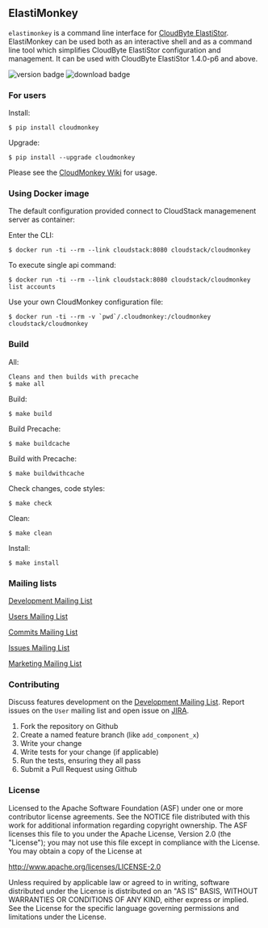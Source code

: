 ## ElastiMonkey

`elastimonkey` is a command line interface for [CloudByte ElastiStor](http://www.cloudbyte.com/).
ElastiMonkey can be used both as an interactive shell and as a command line tool
which simplifies CloudByte ElastiStor configuration and management. It can be used
with CloudByte ElastiStor 1.4.0-p6 and above.

![version badge](https://badge.fury.io/py/cloudmonkey.png) ![download badge](http://img.shields.io/pypi/dm/cloudmonkey.png)


### For users

Install:

    $ pip install cloudmonkey

Upgrade:

    $ pip install --upgrade cloudmonkey

Please see the [CloudMonkey Wiki](https://cwiki.apache.org/confluence/display/CLOUDSTACK/CloudStack+cloudmonkey+CLI) for usage.


### Using Docker image

The default configuration provided connect to CloudStack managemenent server as container:

Enter the CLI:

    $ docker run -ti --rm --link cloudstack:8080 cloudstack/cloudmonkey

To execute single api command:

    $ docker run -ti --rm --link cloudstack:8080 cloudstack/cloudmonkey list accounts

Use your own CloudMonkey configuration file:

    $ docker run -ti --rm -v `pwd`/.cloudmonkey:/cloudmonkey cloudstack/cloudmonkey


### Build

All:

    Cleans and then builds with precache
    $ make all

Build:

    $ make build

Build Precache:

    $ make buildcache

Build with Precache:

    $ make buildwithcache

Check changes, code styles:

    $ make check

Clean:

    $ make clean

Install:

    $ make install


### Mailing lists

[Development Mailing List](mailto:dev-subscribe@cloudstack.apache.org)

[Users Mailing List](mailto:users-subscribe@cloudstack.apache.org)

[Commits Mailing List](mailto:commits-subscribe@cloudstack.apache.org)

[Issues Mailing List](mailto:issues-subscribe@cloudstack.apache.org)

[Marketing Mailing List](mailto:marketing-subscribe@cloudstack.apache.org)


### Contributing

Discuss features development on the [Development Mailing List](mailto:dev-subscribe@cloudstack.apache.org).
Report issues on the `User` mailing list and open issue on [JIRA](http://issues.apache.org/jira/browse/CLOUDSTACK).

1. Fork the repository on Github
2. Create a named feature branch (like `add_component_x`)
3. Write your change
4. Write tests for your change (if applicable)
5. Run the tests, ensuring they all pass
6. Submit a Pull Request using Github


### License

Licensed to the Apache Software Foundation (ASF) under one
or more contributor license agreements.  See the NOTICE file
distributed with this work for additional information
regarding copyright ownership.  The ASF licenses this file
to you under the Apache License, Version 2.0 (the
"License"); you may not use this file except in compliance
with the License.  You may obtain a copy of the License at

  http://www.apache.org/licenses/LICENSE-2.0

Unless required by applicable law or agreed to in writing,
software distributed under the License is distributed on an
"AS IS" BASIS, WITHOUT WARRANTIES OR CONDITIONS OF ANY
KIND, either express or implied.  See the License for the
specific language governing permissions and limitations
under the License.
